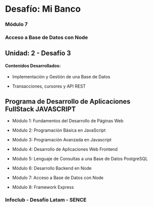 # Desafío: Mi Banco

### Módulo 7
### Acceso a Base de Datos con Node

## Unidad: 2 - Desafío 3

#### Contenidos Desarrollados:

- Implementación y Gestión de una Base de Datos

- Transacciones, cursores y API REST

## Programa de Desarrollo de Aplicaciones FullStack JAVASCRIPT

- Módulo 1: Fundamentos del Desarrollo de Páginas Web

- Módulo 2: Programación Básica en JavaScript

- Módulo 3: Programación Avanzada en Javascript

- Módulo 4: Desarrollo de Aplicaciones Web Frontend

- Módulo 5: Lenguaje de Consultas a una Base de Datos PostgreSQL

- Módulo 6: Desarrollo Backend en Node

- Módulo 7: Acceso a Base de Datos con Node

- Módulo 8: Framework Express


### Infoclub - Desafío Latam - SENCE
